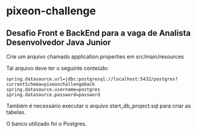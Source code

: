 # pixeon-challenge
## Desafio Front e BackEnd para a vaga de Analista Desenvolvedor Java Junior

Crie um arquivo chamado application.properties em src/main/resources

Tal arquivo deve ter o seguinte conteúdo:

```
spring.datasource.url=jdbc:postgresql://localhost:5432/postgres?currentSchema=pixeonchallengeback
spring.datasource.username=postgres
spring.datasource.password=password
```

Também é necessário executar o arquivo start_db_project.sql para criar as tabelas.

O banco utilizado foi o Postgres.